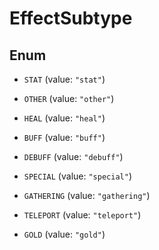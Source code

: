 

# EffectSubtype

## Enum


* `STAT` (value: `"stat"`)

* `OTHER` (value: `"other"`)

* `HEAL` (value: `"heal"`)

* `BUFF` (value: `"buff"`)

* `DEBUFF` (value: `"debuff"`)

* `SPECIAL` (value: `"special"`)

* `GATHERING` (value: `"gathering"`)

* `TELEPORT` (value: `"teleport"`)

* `GOLD` (value: `"gold"`)



